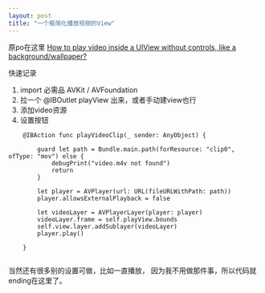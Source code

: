 ```yaml
---
layout: post
title: "一个极简化播放视频的View"
---
```



原po在这里 [How to play video inside a UIView without controls, like a background/wallpaper?](http://stackoverflow.com/questions/35226532/how-to-play-video-inside-a-uiview-without-controls-like-a-background-wallpaper)


快速记录

1. import 必需品 AVKit / AVFoundation
2. 拉一个 @IBOutlet playView 出来，或者手动建view也行
3. 添加video资源
4. 设置按钮

```
    @IBAction func playVideoClip(_ sender: AnyObject) {
        
        guard let path = Bundle.main.path(forResource: "clip0", ofType: "mov") else {
            debugPrint("video.m4v not found")
            return
        }
        
        let player = AVPlayer(url: URL(fileURLWithPath: path))
        player.allowsExternalPlayback = false
        
        let videoLayer = AVPlayerLayer(player: player)
        videoLayer.frame = self.playView.bounds
        self.view.layer.addSublayer(videoLayer)
        player.play()
        
    }
        
```

当然还有很多别的设置可做，比如一直播放， 因为我不用做那件事，所以代码就ending在这里了。
